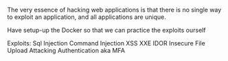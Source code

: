 The very essence of hacking web applications is that there is no single way to exploit an application, and all applications are unique.

Have setup-up the Docker so that we can practice the exploits ourself

Exploits:
Sql Injection
Command Injection
XSS
XXE
IDOR
Insecure File Upload
Attacking Authentication aka MFA

